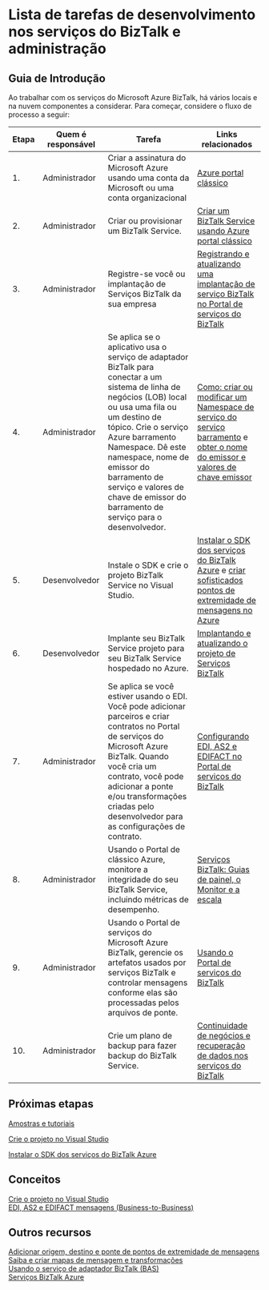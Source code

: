 <properties
    pageTitle="Lista nos serviços do BizTalk de tarefas de administração e desenvolvimento | Microsoft Azure"
    description="Planejamento e trabalho auxiliam para implantar os serviços do Azure BizTalk."
    services="biztalk-services"
    documentationCenter=""
    authors="msftman"
    manager="erikre"
    editor=""/>

<tags
    ms.service="biztalk-services"
    ms.workload="integration"
    ms.tgt_pltfrm="na"
    ms.devlang="na"
    ms.topic="article"
    ms.date="08/15/2016"
    ms.author="deonhe"/>

# <a name="administration-and-development-task-list-in-biztalk-services"></a>Lista de tarefas de desenvolvimento nos serviços do BizTalk e administração  

## <a name="getting-started"></a>Guia de Introdução
Ao trabalhar com os serviços do Microsoft Azure BizTalk, há vários locais e na nuvem componentes a considerar. Para começar, considere o fluxo de processo a seguir:  

|Etapa|Quem é responsável|Tarefa|Links relacionados|
|----|----|----|----|
|1.|Administrador|Criar a assinatura do Microsoft Azure usando uma conta da Microsoft ou uma conta organizacional|[Azure portal clássico](http://go.microsoft.com/fwlink/p/?LinkID=213885)|
|2.|Administrador|Criar ou provisionar um BizTalk Service.|[Criar um BizTalk Service usando Azure portal clássico](http://go.microsoft.com/fwlink/p/?LinkID=302280)|
|3.|Administrador|Registre-se você ou implantação de Serviços BizTalk da sua empresa|[Registrando e atualizando uma implantação de serviço BizTalk no Portal de serviços do BizTalk](https://msdn.microsoft.com/library/azure/hh689837.aspx)|
|4.|Administrador|Se aplica se o aplicativo usa o serviço de adaptador BizTalk para conectar a um sistema de linha de negócios (LOB) local ou usa uma fila ou um destino de tópico.  Crie o serviço Azure barramento Namespace. Dê este namespace, nome de emissor do barramento de serviço e valores de chave de emissor do barramento de serviço para o desenvolvedor.|[Como: criar ou modificar um Namespace de serviço do serviço barramento](../service-bus-messaging/service-bus-dotnet-get-started-with-queues.md) e [obter o nome do emissor e valores de chave emissor](biztalk-issuer-name-issuer-key.md)|
|5.|Desenvolvedor|Instale o SDK e crie o projeto BizTalk Service no Visual Studio.|[Instalar o SDK dos serviços do BizTalk Azure](https://msdn.microsoft.com/library/azure/hh689760.aspx) e [criar sofisticados pontos de extremidade de mensagens no Azure](https://msdn.microsoft.com/library/azure/hh689766.aspx)|
|6.|Desenvolvedor|Implante seu BizTalk Service projeto para seu BizTalk Service hospedado no Azure.|[Implantando e atualizando o projeto de Serviços BizTalk](https://msdn.microsoft.com/library/azure/hh689881.aspx)|
|7.|Administrador|Se aplica se você estiver usando o EDI.  Você pode adicionar parceiros e criar contratos no Portal de serviços do Microsoft Azure BizTalk. Quando você cria um contrato, você pode adicionar a ponte e/ou transformações criadas pelo desenvolvedor para as configurações de contrato.|[Configurando EDI, AS2 e EDIFACT no Portal de serviços do BizTalk](https://msdn.microsoft.com/library/azure/hh689853.aspx)|
|8.|Administrador|Usando o Portal de clássico Azure, monitore a integridade do seu BizTalk Service, incluindo métricas de desempenho.|[Serviços BizTalk: Guias de painel, o Monitor e a escala](http://go.microsoft.com/fwlink/p/?LinkID=302281)|
|9.|Administrador|Usando o Portal de serviços do Microsoft Azure BizTalk, gerencie os artefatos usados por serviços BizTalk e controlar mensagens conforme elas são processadas pelos arquivos de ponte.|[Usando o Portal de serviços do BizTalk](https://msdn.microsoft.com/library/azure/dn874043.aspx)|
|10.|Administrador|Crie um plano de backup para fazer backup do BizTalk Service.|[Continuidade de negócios e recuperação de dados nos serviços do BizTalk](https://msdn.microsoft.com/library/azure/dn509557.aspx) |  
## <a name="next-steps"></a>Próximas etapas
[Amostras e tutoriais](https://msdn.microsoft.com/library/azure/hh689895.aspx)

[Crie o projeto no Visual Studio](https://msdn.microsoft.com/library/azure/hh689811.aspx)

[Instalar o SDK dos serviços do BizTalk Azure](https://msdn.microsoft.com/library/azure/hh689760.aspx)

## <a name="concepts"></a>Conceitos
[Crie o projeto no Visual Studio](https://msdn.microsoft.com/library/azure/hh689811.aspx)  
[EDI, AS2 e EDIFACT mensagens (Business-to-Business)](https://msdn.microsoft.com/library/azure/hh689898.aspx)  
## <a name="other-resources"></a>Outros recursos  
[Adicionar origem, destino e ponte de pontos de extremidade de mensagens](https://msdn.microsoft.com/library/azure/hh689877.aspx)  
[Saiba e criar mapas de mensagem e transformações](https://msdn.microsoft.com/library/azure/hh689905.aspx)  
[Usando o serviço de adaptador BizTalk (BAS)](https://msdn.microsoft.com/library/azure/hh689889.aspx)  
[Serviços BizTalk Azure](http://go.microsoft.com/fwlink/p/?LinkID=303664)
